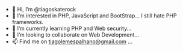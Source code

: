 - 👋 Hi, I’m @tiagoskaterock
- 👀 I’m interested in PHP, JavaScript and BootStrap... I still hate PHP frameworks. 
- 🌱 I’m currently learning PHP and Web security...
- 💞️ I’m looking to collaborate on Web Development...
- 📫 Find me on tiagolemespalhano@gmail.com ...

<!---
tiagoskaterock/tiagoskaterock is a ✨ special ✨ repository because its `README.md` (this file) appears on your GitHub profile.
You can click the Preview link to take a look at your changes.
--->
